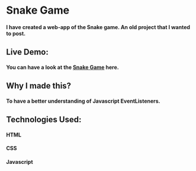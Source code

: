 # Snake Game

#### I have created a web-app of the Snake game. An old project that I wanted to post.

## Live Demo:

#### You can have a look at the <a href="">Snake Game</a> here.

## Why I made this?

#### To have a better understanding of Javascript EventListeners.

## Technologies Used:

#### HTML
#### CSS
#### Javascript
